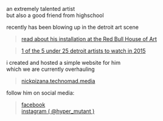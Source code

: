 <p>an extremely talented artist <br />
but also a good friend from highschool</p>

<p>recently has been blowing up in the detroit art scene  </p>

<blockquote>
  <p><a href="http://www.redbull.com/us/en/stories/1331690125340/nick-pizana-at-red-bull-house-of-art">read about his installation at the Red Bull House of Art</a></p>
</blockquote>

<blockquote>
  <p><a href="http://www.examiner.com/list/5-detroit-artists-25-or-under-to-watch-2015">1 of the 5 under 25 detroit artists to watch in 2015</a></p>
</blockquote>

<p>i created and hosted a simple website for him<br />
which we are currently overhauling </p>

<blockquote>
  <p><a href="nickpizana.technomad.media">nickpizana.technomad.media</a></p>
</blockquote>

<p>follow him on social media:</p>

<blockquote>
  <p><a href="https://www.facebook.com/nickypistheman">facebook</a><br />
<a href="instagram.com/hyper_mutant.html">instagram ( @hyper_mutant ) </a></p>
</blockquote>
